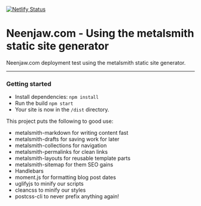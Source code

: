 [![Netlify Status](https://api.netlify.com/api/v1/badges/fd5cb2fd-ada6-4301-9f1e-7d5d8bc87e1f/deploy-status)](https://app.netlify.com/sites/vigilant-hawking-09a465/deploys)

# Neenjaw.com - Using the metalsmith static site generator

Neenjaw.com deployment test using the metalsmith static site generator.

---

### Getting started

- Install dependencies: `npm install`
- Run the build `npm start`
- Your site is now in the `/dist` directory.

This project puts the following to good use:

- metalsmith-markdown for writing content fast
- metalsmith-drafts for saving work for later
- metalsmith-collections for navigation
- metalsmith-permalinks for clean links
- metalsmith-layouts for reusable template parts
- metalsmith-sitemap for them SEO gains
- Handlebars
- moment.js for formatting blog post dates
- uglifyjs to minify our scripts
- cleancss to minify our styles
- postcss-cli to never prefix anything again!
